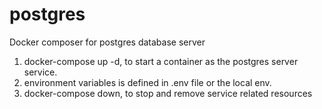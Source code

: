 # postgres

Docker composer for postgres database server

1. docker-compose up -d, to start a container as the postgres server service.
2. environment variables is defined in .env file or the local env.
3. docker-compose down, to stop and remove service related resources
